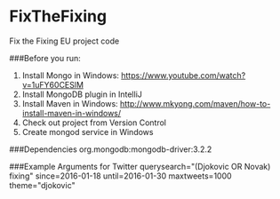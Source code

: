 # FixTheFixing
Fix the Fixing EU project code

###Before you run:
1) Install Mongo in Windows: https://www.youtube.com/watch?v=1uFY60CESlM <br/>
2) Install MongoDB plugin in IntelliJ <br/>
3) Install Maven in Windows: http://www.mkyong.com/maven/how-to-install-maven-in-windows/ <br/>
4) Check out project from Version Control <br/>
5) Create mongod service in Windows <br/>

###Dependencies
org.mongodb:mongodb-driver:3.2.2

###Example Arguments for Twitter
querysearch="(Djokovic OR Novak) fixing" since=2016-01-18 until=2016-01-30 maxtweets=1000 theme="djokovic"
